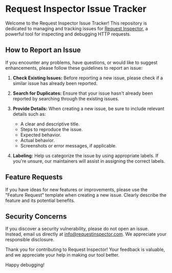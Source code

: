 # Request Inspector Issue Tracker

Welcome to the Request Inspector Issue Tracker! This repository is dedicated to managing and tracking issues for [Request Inspector](https://requestinspector.com), a powerful tool for inspecting and debugging HTTP requests.

## How to Report an Issue

If you encounter any problems, have questions, or would like to suggest enhancements, please follow these guidelines to report an issue:

1. **Check Existing Issues:** Before reporting a new issue, please check if a similar issue has already been reported.

2. **Search for Duplicates:** Ensure that your issue hasn't already been reported by searching through the existing issues.

3. **Provide Details:** When creating a new issue, be sure to include relevant details such as:
   - A clear and descriptive title.
   - Steps to reproduce the issue.
   - Expected behavior.
   - Actual behavior.
   - Screenshots or error messages, if applicable.

4. **Labeling:** Help us categorize the issue by using appropriate labels. If you're unsure, our maintainers will assist in assigning the correct labels.

## Feature Requests

If you have ideas for new features or improvements, please use the "Feature Request" template when creating a new issue. Clearly describe the feature and its potential benefits.

## Security Concerns

If you discover a security vulnerability, please do not open an issue. Instead, email us directly at [info@requestinspector.com](mailto:info@requestinspector.com). We appreciate your responsible disclosure.

Thank you for contributing to Request Inspector! Your feedback is valuable, and we appreciate your help in making our tool better.

Happy debugging!
